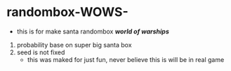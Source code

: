 # randombox-WOWS-
- this is for make santa randombox __*world of warships*__ 
1. probability base on super big santa box
2. seed is not fixed
   * this was maked for just fun, never believe this is will be in real game
